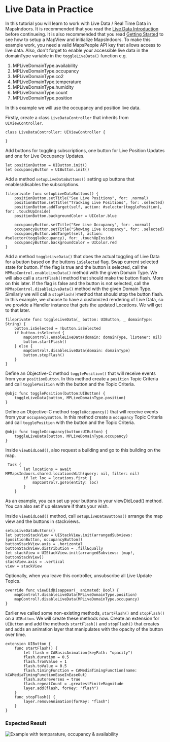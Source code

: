 # Live Data in Practice

In this tutorial you will learn to work with Live Data / Real Time Data in MapsIndoors. It is recommended that you read the [Live Data Introduction](https://docs.mapsindoors.com/live-data-intro/) before continueing. It is also recommended that you read [Getting Started](https://docs.mapsindoors.com/getting-started/ios/set-up-your-environment) to see how to setup a MapView and initialize MapsIndoors. To make this example work, you need a valid MapsPeople API key that allows access to live data. Also, don't forget to enable your accessible live data in the domainType variable in the `toggleLiveData()` function e.g.

1. MPLiveDomainType.availability
2. MPLiveDomainType.occupancy
3. MPLiveDomainType.co2
4. MPLiveDomainType.temperature
5. MPLiveDomainType.humidity
6. MPLiveDomainType.count
7. MPLiveDomainType.position

In this example we will use the occupancy and position live data.

Firstly, create a class `LiveDataController` that inherits from `UIViewController`.

```
class LiveDataController: UIViewController {

} 
```

Add buttons for toggling subscriptions, one button for Live Position Updates and one for Live Occupancy Updates.

```
let positionButton = UIButton.init()
let occupancyButton = UIButton.init()
```

Add a method `setupLiveDataButtons()` setting up buttons that enables/disables the subscriptions.

```
fileprivate func setupLiveDataButtons() {
    positionButton.setTitle("See Live Positions", for: .normal)
    positionButton.setTitle("Tracking Live Positions", for: .selected)
    positionButton.addTarget(self, action: #selector(togglePosition), for: .touchUpInside)
    positionButton.backgroundColor = UIColor.blue

    occupancyButton.setTitle("See Live Occupancy", for: .normal)
    occupancyButton.setTitle("Showing Live Occupancy", for: .selected)
    occupancyButton.addTarget(self, action: #selector(toggleOccupancy), for: .touchUpInside)
    occupancyButton.backgroundColor = UIColor.red
}
```

Add a method `toggleLiveData()` that does the actual toggling of Live Data for a button based on the buttons `isSelected` flag. Swap current selected state for button. If the flag is true and the button is selected, call the `MPMapControl.enableLiveData()` method with the given Domain Type. We will also call a `startFlash()`method that should make the button flash. More on this later. If the flag is false and the button is not selected, call the `MPMapControl.disableLiveData()` method with the given Domain Type. Similarly we will call a `stopFlash()`method that should stop the button flash. In this example, we choose to have a customized rendering of Live Data, so we provide a Handler instance that gets the updated Locations. We will get to that later.

```
fileprivate func toggleLiveData(_ button: UIButton, _ domainType: String) {
    button.isSelected = !button.isSelected
    if button.isSelected {
        mapControl?.enableLiveData(domain: domainType, listener: nil)
        button.startFlash()
    } else {
        mapControl?.disableLiveData(domain: domainType)
        button.stopFlash()
    }
}
```

Define an Objective-C method `togglePosition()` that will receive events from your `positionButton`. In this method create a `position` Topic Criteria and call `togglePosition` with the button and the Topic Criteria.

```
@objc func togglePosition(button:UIButton) {
    toggleLiveData(button, MPLiveDomainType.position)
}
```

Define an Objective-C method `toggleOccupancy()` that will receive events from your `occupancyButton`. In this method create a `occupancy` Topic Criteria and call `togglePosition` with the button and the Topic Criteria.

```
@objc func toggleOccupancy(button:UIButton) {
    toggleLiveData(button, MPLiveDomainType.occupancy)
}
```

Inside `viewDidLoad()`, also request a building and go to this building on the map.

```
 Task {
        let locations = await MPMapsIndoors.shared.locationsWith(query: nil, filter: nil)
        if let loc = locations.first {
            mapControl?.goTo(entity: loc)
        }
    }
```

As an example, you can set up your buttons in your viewDidLoad() method. You can also set if up elsaware if thats your wish.

Inside `viewDidLoad()` method, call `setupLiveDataButtons()` arrange the map view and the buttons in stackviews.

```
setupLiveDataButtons()
let buttonStackView = UIStackView.init(arrangedSubviews: [positionButton, occupancyButton])
buttonStackView.axis = .horizontal
buttonStackView.distribution = .fillEqually
let stackView = UIStackView.init(arrangedSubviews: [map!, buttonStackView])
stackView.axis = .vertical
view = stackView

```

Optionally, when you leave this controller, unsubscribe all Live Update Topics.

```
override func viewDidDisappear(_ animated: Bool) {
    mapControl?.disableLiveData(MPLiveDomainType.position)
    mapControl?.disableLiveData(MPLiveDomainType.occupancy)
}
```

Earlier we called some non-existing methods, `startFlash()` and `stopFlash()` on a `UIButton`. We will create these methods now. Create an extension for `UIButton` and add the methods `startFlash()` and `stopFlash()` that creates and adds an animation layer that manipulates with the opacity of the button over time.

```
extension UIButton {
    func startFlash() {
        let flash = CABasicAnimation(keyPath: "opacity")
        flash.duration = 0.5
        flash.fromValue = 1
        flash.toValue = 0.5
        flash.timingFunction = CAMediaTimingFunction(name: kCAMediaTimingFunctionEaseInEaseOut)
        flash.autoreverses = true
        flash.repeatCount = .greatestFiniteMagnitude
        layer.add(flash, forKey: "flash")
    }
    func stopFlash() {
        layer.removeAnimation(forKey: "flash")
    }
}
```

### Expected Result[​](https://docs.mapsindoors.com/live-data-in-practice#expected-result) <a href="#expected-result" id="expected-result"></a>

![Example with temparature, occupancy & availability](https://docs.mapsindoors.com/img/map/liveData\_iOS.png)
